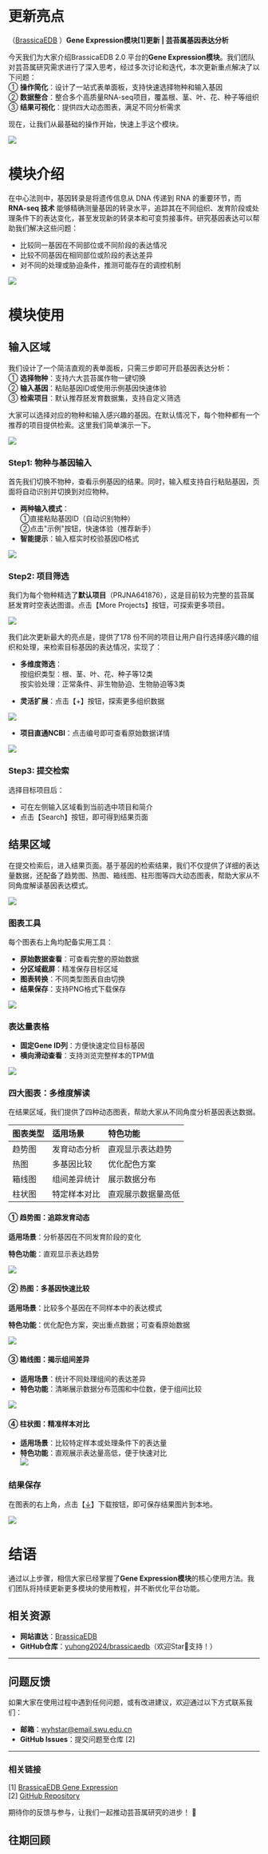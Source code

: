 # 更新亮点

（[BrassicaEDB](https://brassicaedb.com/#/search/expression) ）**Gene Expression模块[1]更新 | 芸苔属基因表达分析**<br>

今天我们为大家介绍BrassicaEDB 2.0 平台的**Gene Expression模块**。我们团队对芸苔属研究需求进行了深入思考，经过多次讨论和迭代，本次更新重点解决了以下问题：<br>
① **操作简化**：设计了一站式表单面板，支持快速选择物种和输入基因 <br>
② **数据整合**：整合多个高质量RNA-seq项目，覆盖根、茎、叶、花、种子等组织<br>
③ **结果可视化**：提供四大动态图表，满足不同分析需求<br>

现在，让我们从最基础的操作开始，快速上手这个模块。

![](https://files.mdnice.com/user/64884/c8a19420-25d2-49f7-9fa2-f5995b90d3e0.png)


# 模块介绍

在中心法则中，基因转录是将遗传信息从 DNA 传递到 RNA 的重要环节，而 **RNA-seq 技术** 能够精确测量基因的转录水平，追踪其在不同组织、发育阶段或处理条件下的表达变化，甚至发现新的转录本和可变剪接事件。研究基因表达可以帮助我们解决这些问题：<br>

- 比较同一基因在不同部位或不同阶段的表达情况
- 比较不同基因在相同部位或阶段的表达差异
- 对不同的处理或胁迫条件，推测可能存在的调控机制


![](https://files.mdnice.com/user/64884/290b3d70-5f78-466a-853d-352948892f03.png)

# 模块使用

## 输入区域

我们设计了一个简洁直观的表单面板，只需三步即可开启基因表达分析：<br>
① **选择物种**：支持六大芸苔属作物一键切换<br>
② **输入基因**：粘贴基因ID或使用示例基因快速体验<br>
③ **检索项目**：默认推荐胚发育数据集，支持自定义筛选<br>

大家可以选择对应的物种和输入感兴趣的基因。在默认情况下，每个物种都有一个推荐的项目提供检索。这里我们简单演示一下。

![](https://files.mdnice.com/user/64884/92b9f87e-2f37-46b8-82f2-f23605dc0e1b.png)



### Step1: 物种与基因输入

首先我们切换不物种，查看示例基因的结果。同时，输入框支持自行粘贴基因，页面将自动识别并切换到对应物种。<br>

- **两种输入模式**：<br>
  ①直接粘贴基因ID（自动识别物种）<br>
  ②点击"示例"按钮，快速体验（推荐新手）<br>
- **智能提示**：输入框实时校验基因ID格式<br>

![](https://files.mdnice.com/user/64884/121adae8-c3bc-45be-8ae9-d4109d31e109.png)


### Step2: 项目筛选

我们为每个物种精选了**默认项目**（PRJNA641876），这是目前较为完整的芸苔属胚发育时空表达图谱。点击【More Projects】按钮，可探索更多项目。<br>


![](https://files.mdnice.com/user/64884/cfe2b716-c8b8-42fd-bf67-89c09a69420b.png)


我们此次更新最大的亮点是，提供了178 份不同的项目让用户自行选择感兴趣的组织和处理，来检索目标基因的表达情况，实现了：<br>

- **多维度筛选**：<br>
   按组织类型：根、茎、叶、花、种子等12类<br>
  按实验处理：正常条件、非生物胁迫、生物胁迫等3类<br>

- **灵活扩展**：点击【+】按钮，探索更多组织数据<br>


![](https://files.mdnice.com/user/64884/c4435417-bb5e-4c41-ad30-69d451beebc6.png)


- **项目直通NCBI**：点击编号即可查看原始数据详情<br>


![](https://files.mdnice.com/user/64884/119207b3-77d7-47d1-b2aa-7004640f156a.png)



### Step3: 提交检索

选择目标项目后：<br>

- 可在左侧输入区域看到当前选中项目和简介<br>
- 点击【Search】按钮，即可得到结果页面<br>


## 结果区域

在提交检索后，进入结果页面。基于基因的检索结果，我们不仅提供了详细的表达量数据，还配备了趋势图、热图、箱线图、柱形图等四大动态图表，帮助大家从不同角度解读基因表达模式。


![](https://files.mdnice.com/user/64884/c9ddebfe-3f66-42f6-b0e2-9946304d1e05.png)




### **图表工具**

每个图表右上角均配备实用工具：

- **原始数据查看**：可查看完整的原始数据
- **分区域截屏**：精准保存目标区域
- **图表转换**：不同类型图表自由切换
- **结果保存**：支持PNG格式下载保存


![](https://files.mdnice.com/user/64884/e5c60ff6-8a58-4849-ba60-ae32dea833bd.png)




### 表达量表格

- **固定Gene ID列**：方便快速定位目标基因<br>
- **横向滑动查看**：支持浏览完整样本的TPM值<br>



![](https://files.mdnice.com/user/64884/bddc4d6f-bdd1-451f-ab3f-80639839a5e3.png)



###  **四大图表：多维度解读**

在结果区域，我们提供了四种动态图表，帮助大家从不同角度分析基因表达数据。

| 图表类型 | 适用场景     | 特色功能           |
| :------- | :----------- | :----------------- |
| 趋势图   | 发育动态分析 | 直观显示表达趋势   |
| 热图     | 多基因比较   | 优化配色方案       |
| 箱线图   | 组间差异统计 | 展示数据分布       |
| 柱状图   | 特定样本对比 | 直观展示数据量高低 |


#### ① 趋势图：追踪发育动态

**适用场景**：分析基因在不同发育阶段的变化<br>

**特色功能**：直观显示表达趋势<br>

![](https://files.mdnice.com/user/64884/ae304b17-d2df-453f-9b1a-4a0b8661f9b7.png)


#### ② 热图：多基因快速比较

**适用场景**：比较多个基因在不同样本中的表达模式<br>

**特色功能**：优化配色方案，突出重点数据；可查看原始数据<br>


![](https://files.mdnice.com/user/64884/9c1f3603-0fd1-4389-8b0c-0e4b5fc77928.png)


#### ③ 箱线图：揭示组间差异

- **适用场景**：统计不同处理组间的表达差异<br>
- **特色功能**：清晰展示数据分布范围和中位数，便于组间比较<br>

![](https://files.mdnice.com/user/64884/c024a9a4-c5fc-4dcf-8d91-19e99006fc59.png)


#### ④ 柱状图：精准样本对比

- **适用场景**：比较特定样本或处理条件下的表达量<br>
- **特色功能**：直观展示表达量高低，便于快速对比<br>
![](https://files.mdnice.com/user/64884/e6b03643-f721-4acc-8cc5-ec1030c165fe.png)


### 结果保存

在图表的右上角，点击【<u>↓</u>】下载按钮，即可保存结果图片到本地。


![](https://files.mdnice.com/user/64884/c1f1394a-e861-446d-a7e5-6cea6cf45976.png)


# 结语

通过以上步骤，相信大家已经掌握了**Gene Expression模块**的核心使用方法。我们团队将持续更新更多模块的使用教程，并不断优化平台功能。<br>

##  **相关资源**


- **网站直达**：[BrassicaEDB](https://brassicaedb.com/#/search/expression)<br>
- **GitHub仓库**：[yuhong2024/brassicaedb](https://github.com/yuhong2024/brassicaedb)（欢迎Star🌟支持！）<br>
------

##  **问题反馈**

如果大家在使用过程中遇到任何问题，或有改进建议，欢迎通过以下方式联系我们：<br>

- **邮箱**：[wyhstar@email.swu.edu.cn](mailto:482218016@qq.com)<br>
- **GitHub Issues**：提交问题至仓库 [2] <br>

------
###  **相关链接**

[1] [BrassicaEDB Gene Expression](https://brassicaedb.com/#/search/expression)<br>
[2] [GitHub Repository](https://github.com/yuhong2024/brassicaedb)<br>


期待你的反馈与参与，让我们一起推动芸苔属研究的进步！ 🌱<br>

##  **往期回顾**
